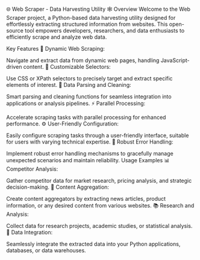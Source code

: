 🌐 Web Scraper - Data Harvesting Utility 🕸️
Overview
Welcome to the Web Scraper project, a Python-based data harvesting utility designed for effortlessly extracting structured information from websites. This open-source tool empowers developers, researchers, and data enthusiasts to efficiently scrape and analyze web data.

Key Features
🔄 Dynamic Web Scraping:

Navigate and extract data from dynamic web pages, handling JavaScript-driven content.
🎯 Customizable Selectors:

Use CSS or XPath selectors to precisely target and extract specific elements of interest.
🧹 Data Parsing and Cleaning:

Smart parsing and cleaning functions for seamless integration into applications or analysis pipelines.
⚡ Parallel Processing:

Accelerate scraping tasks with parallel processing for enhanced performance.
⚙️ User-Friendly Configuration:

Easily configure scraping tasks through a user-friendly interface, suitable for users with varying technical expertise.
🚀 Robust Error Handling:

Implement robust error handling mechanisms to gracefully manage unexpected scenarios and maintain reliability.
Usage Examples
📊 Competitor Analysis:

Gather competitor data for market research, pricing analysis, and strategic decision-making.
📰 Content Aggregation:

Create content aggregators by extracting news articles, product information, or any desired content from various websites.
📚 Research and Analysis:

Collect data for research projects, academic studies, or statistical analysis.
🔄 Data Integration:

Seamlessly integrate the extracted data into your Python applications, databases, or data warehouses.
